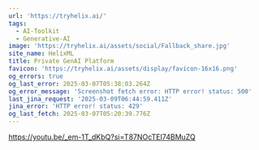 ```yaml
---
url: 'https://tryhelix.ai/'
tags:
  - AI-Toolkit
  - Generative-AI
image: 'https://tryhelix.ai/assets/social/Fallback_share.jpg'
site_name: HelixML
title: Private GenAI Platform
favicon: 'https://tryhelix.ai/assets/display/favicon-16x16.png'
og_errors: true
og_last_error: 2025-03-07T05:38:03.264Z
og_error_message: 'Screenshot fetch error: HTTP error! status: 500'
last_jina_request: '2025-03-09T06:44:59.411Z'
jina_error: 'HTTP error! status: 429'
og_last_fetch: 2025-03-07T05:20:39.776Z
---
```


https://youtu.be/_em-1T_dKbQ?si=T87NOcTEI74BMuZQ
